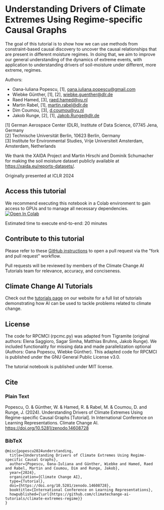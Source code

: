 # Understanding Drivers of Climate Extremes Using Regime-specific Causal Graphs
The goal of this tutorial is to show how we can use methods from constraint-based causal discovery to uncover the causal relationships that are present in different moisture regimes. In doing that, we aim to improve our general understanding of the dynamics of extreme events, with application to understanding drivers of soil-moisture under different, more extreme, regimes.

Authors:
*   Oana-Iuliana Popescu, [1], oana.iuliana.popescu@gmail.com
*   Wiebke Günther, [1], [2], wiebke.guenther@dlr.de
*   Raed Hamed, [3], raed.hamed@vu.nl
*   Martin Rabel, [1], martin.rabel@dlr.de 
*   Dim Coumou, [3], d.coumou@vu.nl
*   Jakob Runge, [2], [1], Jakob.Runge@dlr.de 

[1] German Aerospace Center (DLR), Institute of Data Science, 07745 Jena, Germany\
[2] Technische Universität Berlin, 10623 Berlin, Germany\
[3] Institute for Environmental Studies, Vrije Universiteit Amsterdam, Amsterdam, Netherlands

We thank the XAIDA Project and Martin Hirschi and Dominik Schumacher for making the soil moisture dataset publicly available at https://xaida.eu/reports-datasets/.

Originally presented at ICLR 2024

## Access this tutorial

We recommend executing this notebook in a Colab environment to gain access to GPUs and to manage all necessary dependencies. <a target="_blank" href="https://colab.research.google.com/github/climatechange-ai-tutorials/climate-extremes-regime/blob/main/Understanding_Drivers_Of_Climate_Extremes_Using_Regime_specific_Causal_Graphs.ipynb">
  <img src="https://colab.research.google.com/assets/colab-badge.svg" alt="Open In Colab"/>
</a>

Estimated time to execute end-to-end: 20 minutes 

## Contribute to this tutorial

Please refer to these [GitHub instructions](https://docs.github.com/en/get-started/exploring-projects-on-github/contributing-to-a-project#about-forking) to open a pull request via the "fork and pull request" workflow. 

Pull requests will be reviewed by members of the Climate Change AI Tutorials team for relevance, accuracy, and conciseness.

## Climate Change AI Tutorials
Check out the [tutorials page](https://www.climatechange.ai/tutorials?) on our website for a full list of tutorials demonstrating how AI can be used to tackle problems related to climate change.

## License
The code for RPCMCI (rpcmc.py) was adapted from Tigramite (original authors: Elena Saggioro, Sagar Simha, Matthias Bruhns, Jakob Runge).
We included functionality for missing data and made parallelization optional (Authors: Oana Popescu, Wiebke Günther).
This adapted code for RPCMCI is published under the GNU General Public License v3.0.

The tutorial notebook is published under MIT license.

## Cite

### Plain Text
Popescu, O. & Günther, W. & Hamed, R. & Rabel, M. & Coumou, D. and Runge, J. (2024). Understanding Drivers of Climate Extremes Using Regime-specific Causal Graphs [Tutorial]. In International Conference on Learning Representations. Climate Change AI. https://doi.org/10.5281/zenodo.14608728

### BibTeX

```
@misc{popescu2024understanding,
  title={Understanding Drivers of Climate Extremes Using Regime-specific Causal Graphs},
  author={Popescu, Oana-Iuliana and Günther, Wiebke and Hamed, Raed and Rabel, Martin and Coumou, Dim and Runge, Jakob},
  year={2024},
  organization={Climate Change AI},
  type={Tutorial},
  doi={https://doi.org/10.5281/zenodo.14608728},
  booktitle={International Conference on Learning Representations},
  howpublished={\url{https://github.com/climatechange-ai-tutorials/climate-extremes-regime}}
}
```

